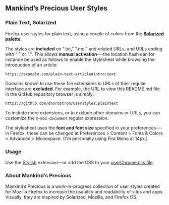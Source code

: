## Mankind’s Precious User Styles

### Plain Text, Solarized

Firefox user styles for plain text, using a couple of colors from the **[Solarized](https://github.com/altercation/solarized) palette**.

The styles are **included** on ".txt," ".md," and related URLs, and URLs ending with ":<format>" or ".<format>". This allows **manual activation**---the location hash can for instance be used as follows to enable the stylesheet while browsing the introduction of an article:

`https://example.com/plain-text-article#intro:text`

Domains known to use these file extensions in URLs of their regular interface are **excluded**. For example, the URL to view this README.md file in the GitHub repository browser is simply:

`https://github.com/dnordstrom/userstyles.plaintext`

To include more extensions, or to exclude other domains or URLs, you can customize the `@-moz-document` regular expression.

The stylesheet uses the **font and font size** specified in your preferences---in Firefox, these can be changed at Preferences > Content > Fonts & Colors > Advanced > Monospace. (I'm personally using Fira Mono at 14px.)

### Usage

Use the [Stylish](https://addons.mozilla.org/en-US/firefox/addon/stylish/) extension&mdash;or add the CSS to your [userChrome.css file](http://kb.mozillazine.org/index.php?title=UserChrome.css).

### About Mankind’s Precious

Mankind’s Precious is a work-in-progress collection of user styles created for Mozilla Firefox to increase the usability and readability of sites and apps. Visually, they are inspired by Solarized, Mozilla, and Firefox OS.
